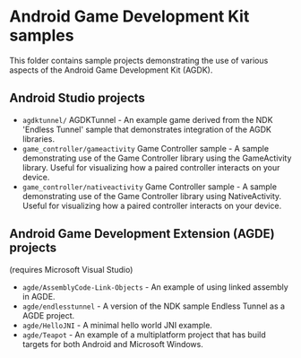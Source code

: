 # Android Game Development Kit samples

This folder contains sample projects demonstrating the use of various aspects
of the Android Game Development Kit (AGDK).

## Android Studio projects

* `agdktunnel/` AGDKTunnel - An example game derived from the NDK
'Endless Tunnel' sample that demonstrates integration of the AGDK libraries.
* `game_controller/gameactivity` Game Controller sample - A sample demonstrating use of the Game Controller library using the GameActivity library. Useful for visualizing how a paired controller interacts on your device.
* `game_controller/nativeactivity` Game Controller sample - A sample demonstrating use of the Game Controller library using NativeActivity. Useful for visualizing how a paired controller interacts on your device.

## Android Game Development Extension (AGDE) projects

(requires Microsoft Visual Studio)

* `agde/AssemblyCode-Link-Objects` - An example of using linked assembly in AGDE.
* `agde/endlesstunnel` - A version of the NDK sample Endless Tunnel as a AGDE project.
* `agde/HelloJNI` - A minimal hello world JNI example.
* `agde/Teapot` - An example of a multiplatform project that has build targets
for both Android and Microsoft Windows.